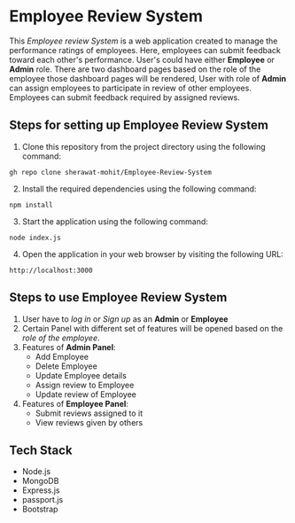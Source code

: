 # Employee Review System
This *Employee review System* is a web application created to manage the performance ratings of employees. Here, employees can submit feedback toward each other's performance. User's could have either **Employee** or **Admin** role. There are two dashboard pages based on the role of the employee those dashboard pages will be rendered, User with role of **Admin** can assign employees to participate in review of other employees. Employees can submit feedback required by assigned reviews.

## Steps for setting up Employee Review System
1. Clone this repository from the project directory using the following command:
```
gh repo clone sherawat-mohit/Employee-Review-System
```

2. Install the required dependencies using the following command:
```
npm install
``` 

3. Start the application using the following command:
```
node index.js
``` 

4. Open the application in your web browser by visiting the following URL:
```
http://localhost:3000
``` 

## Steps to use Employee Review System
1. User have to *log in* or *Sign up* as an **Admin** or **Employee** 
2. Certain Panel with different set of features will be opened based on the *role of the employee*.
3. Features of **Admin Panel**:
    * Add Employee
    * Delete Employee
    * Update Employee details
    * Assign review to Employee
    * Update review of Employee
4. Features of  **Employee Panel**:
    * Submit reviews assigned to it
    * View reviews given by others

## Tech Stack
* Node.js
* MongoDB
* Express.js
* passport.js
* Bootstrap
